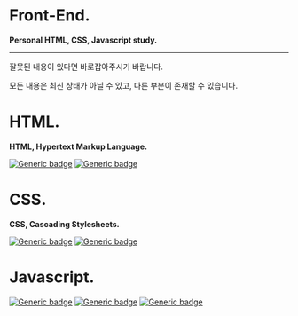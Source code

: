 # Front-End.
**Personal HTML, CSS, Javascript study.**

---

잘못된 내용이 있다면 바로잡아주시기 바랍니다.

모든 내용은 최신 상태가 아닐 수 있고, 다른 부분이 존재할 수 있습니다.

# HTML.
**HTML, Hypertext Markup Language.**

[![Generic badge](https://shields.io/badge/Web-MDN_web_docs-blue.svg)](https://developer.mozilla.org/ko/) [![Generic badge](https://shields.io/badge/Web-ofcourse-blue.svg)](https://ofcourse.kr/)

# CSS.
**CSS, Cascading Stylesheets.**

[![Generic badge](https://shields.io/badge/Web-MDN_web_docs-blue.svg)](https://developer.mozilla.org/ko/) [![Generic badge](https://shields.io/badge/Web-ofcourse-blue.svg)](https://ofcourse.kr/)

# Javascript.

[![Generic badge](https://shields.io/badge/Web-MDN_web_docs-blue.svg)](https://developer.mozilla.org/ko/) [![Generic badge](https://shields.io/badge/Web-ofcourse-blue.svg)](https://ofcourse.kr/) [![Generic badge](https://shields.io/badge/Web-JAVASCRIPT.INFO-blue.svg)](https://ko.javascript.info/)
